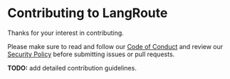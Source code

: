 # Contributing to LangRoute

Thanks for your interest in contributing.

Please make sure to read and follow our [Code of Conduct](CODE_OF_CONDUCT.md) and review our [Security Policy](SECURITY.md) before submitting issues or pull requests.

**TODO:** add detailed contribution guidelines.
